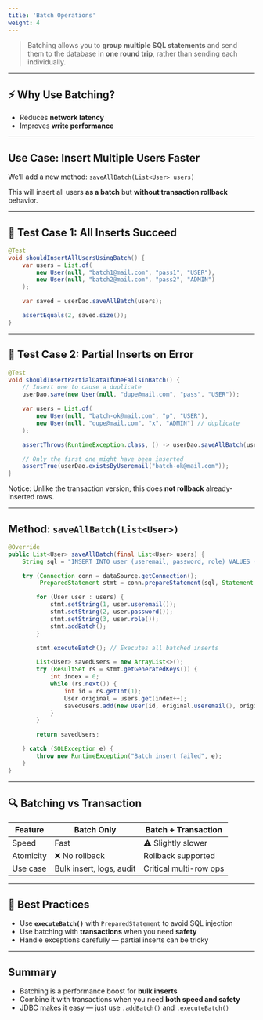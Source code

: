 ```yaml
---
title: 'Batch Operations'
weight: 4
--- 
```


> Batching allows you to **group multiple SQL statements** and send them to the database in **one round trip**, rather than sending each individually.

---

## ⚡ Why Use Batching?

* Reduces **network latency**
* Improves **write performance**

---

## Use Case: Insert Multiple Users Faster

We’ll add a new method: `saveAllBatch(List<User> users)`

This will insert all users **as a batch** but **without transaction rollback** behavior.

---

## 🧪 Test Case 1: All Inserts Succeed

```java
@Test
void shouldInsertAllUsersUsingBatch() {
    var users = List.of(
        new User(null, "batch1@mail.com", "pass1", "USER"),
        new User(null, "batch2@mail.com", "pass2", "ADMIN")
    );

    var saved = userDao.saveAllBatch(users);

    assertEquals(2, saved.size());
}
```

---

## 🧪 Test Case 2: Partial Inserts on Error

```java
@Test
void shouldInsertPartialDataIfOneFailsInBatch() {
    // Insert one to cause a duplicate
    userDao.save(new User(null, "dupe@mail.com", "pass", "USER"));

    var users = List.of(
        new User(null, "batch-ok@mail.com", "p", "USER"),
        new User(null, "dupe@mail.com", "x", "ADMIN") // duplicate
    );

    assertThrows(RuntimeException.class, () -> userDao.saveAllBatch(users));

    // Only the first one might have been inserted
    assertTrue(userDao.existsByUseremail("batch-ok@mail.com"));
}
```

Notice: Unlike the transaction version, this does **not rollback** already-inserted rows.

---

## Method: `saveAllBatch(List<User>)`

```java
@Override
public List<User> saveAllBatch(final List<User> users) {
    String sql = "INSERT INTO user (useremail, password, role) VALUES (?, ?, ?)";

    try (Connection conn = dataSource.getConnection();
         PreparedStatement stmt = conn.prepareStatement(sql, Statement.RETURN_GENERATED_KEYS)) {

        for (User user : users) {
            stmt.setString(1, user.useremail());
            stmt.setString(2, user.password());
            stmt.setString(3, user.role());
            stmt.addBatch();
        }

        stmt.executeBatch(); // Executes all batched inserts

        List<User> savedUsers = new ArrayList<>();
        try (ResultSet rs = stmt.getGeneratedKeys()) {
            int index = 0;
            while (rs.next()) {
                int id = rs.getInt(1);
                User original = users.get(index++);
                savedUsers.add(new User(id, original.useremail(), original.password(), original.role()));
            }
        }

        return savedUsers;

    } catch (SQLException e) {
        throw new RuntimeException("Batch insert failed", e);
    }
}
```

---

## 🔍 Batching vs Transaction

| Feature   | Batch Only               | Batch + Transaction    |
| --------- | ------------------------ | ---------------------- |
| Speed     | Fast                   | ⚠️ Slightly slower     |
| Atomicity | ❌ No rollback            | Rollback supported   |
| Use case  | Bulk insert, logs, audit | Critical multi-row ops |

---

## 🧠 Best Practices

* Use **`executeBatch()`** with `PreparedStatement` to avoid SQL injection
* Use batching with **transactions** when you need **safety**
* Handle exceptions carefully — partial inserts can be tricky

---

## Summary

* Batching is a performance boost for **bulk inserts**
* Combine it with transactions when you need **both speed and safety**
* JDBC makes it easy — just use `.addBatch()` and `.executeBatch()`
